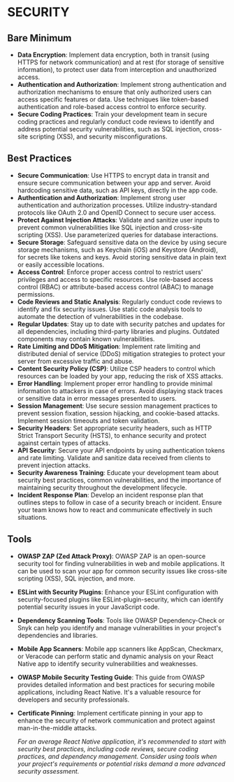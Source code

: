 # SECURITY

## Bare Minimum
- **Data Encryption**: Implement data encryption, both in transit (using HTTPS for network communication) and at rest (for storage of sensitive information), to protect user data from interception and unauthorized access.
- **Authentication and Authorization**: Implement strong authentication and authorization mechanisms to ensure that only authorized users can access specific features or data. Use techniques like token-based authentication and role-based access control to enforce security.
- **Secure Coding Practices**: Train your development team in secure coding practices and regularly conduct code reviews to identify and address potential security vulnerabilities, such as SQL injection, cross-site scripting (XSS), and security misconfigurations.

## Best Practices
- **Secure Communication**: Use HTTPS to encrypt data in transit and ensure secure communication between your app and server. Avoid hardcoding sensitive data, such as API keys, directly in the app code.
- **Authentication and Authorization**: Implement strong user authentication and authorization processes. Utilize industry-standard protocols like OAuth 2.0 and OpenID Connect to secure user access.
- **Protect Against Injection Attacks**: Validate and sanitize user inputs to prevent common vulnerabilities like SQL injection and cross-site scripting (XSS). Use parameterized queries for database interactions.
- **Secure Storage**: Safeguard sensitive data on the device by using secure storage mechanisms, such as Keychain (iOS) and Keystore (Android), for secrets like tokens and keys. Avoid storing sensitive data in plain text or easily accessible locations.
- **Access Control**: Enforce proper access control to restrict users' privileges and access to specific resources. Use role-based access control (RBAC) or attribute-based access control (ABAC) to manage permissions.
- **Code Reviews and Static Analysis**: Regularly conduct code reviews to identify and fix security issues. Use static code analysis tools to automate the detection of vulnerabilities in the codebase.
- **Regular Updates**: Stay up to date with security patches and updates for all dependencies, including third-party libraries and plugins. Outdated components may contain known vulnerabilities.
- **Rate Limiting and DDoS Mitigation**: Implement rate limiting and distributed denial of service (DDoS) mitigation strategies to protect your server from excessive traffic and abuse.
- **Content Security Policy (CSP)**: Utilize CSP headers to control which resources can be loaded by your app, reducing the risk of XSS attacks.
- **Error Handling**: Implement proper error handling to provide minimal information to attackers in case of errors. Avoid displaying stack traces or sensitive data in error messages presented to users.
- **Session Management**: Use secure session management practices to prevent session fixation, session hijacking, and cookie-based attacks. Implement session timeouts and token validation.
- **Security Headers**: Set appropriate security headers, such as HTTP Strict Transport Security (HSTS), to enhance security and protect against certain types of attacks.
- **API Security**: Secure your API endpoints by using authentication tokens and rate limiting. Validate and sanitize data received from clients to prevent injection attacks.
- **Security Awareness Training**: Educate your development team about security best practices, common vulnerabilities, and the importance of maintaining security throughout the development lifecycle.
- **Incident Response Plan**: Develop an incident response plan that outlines steps to follow in case of a security breach or incident. Ensure your team knows how to react and communicate effectively in such situations.

## Tools
- **OWASP ZAP (Zed Attack Proxy)**: OWASP ZAP is an open-source security tool for finding vulnerabilities in web and mobile applications. It can be used to scan your app for common security issues like cross-site scripting (XSS), SQL injection, and more.
- **ESLint with Security Plugins**: Enhance your ESLint configuration with security-focused plugins like ESLint-plugin-security, which can identify potential security issues in your JavaScript code.
- **Dependency Scanning Tools**: Tools like OWASP Dependency-Check or Snyk can help you identify and manage vulnerabilities in your project's dependencies and libraries.
- **Mobile App Scanners**: Mobile app scanners like AppScan, Checkmarx, or Veracode can perform static and dynamic analysis on your React Native app to identify security vulnerabilities and weaknesses.
- **OWASP Mobile Security Testing Guide**: This guide from OWASP provides detailed information and best practices for securing mobile applications, including React Native. It's a valuable resource for developers and security professionals.
- **Certificate Pinning**: Implement certificate pinning in your app to enhance the security of network communication and protect against man-in-the-middle attacks. 

	*For an average React Native application, it's recommended to start with security best practices, including code reviews, secure coding practices, and dependency management. Consider using tools when your project's requirements or potential risks demand a more advanced security assessment.*